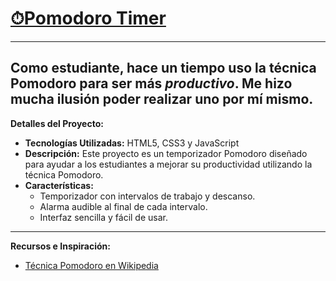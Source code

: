 # [⏱Pomodoro Timer](https://erredev-JS.github.io/PomodoroTimer/)
---
Como estudiante, hace un tiempo uso la técnica Pomodoro para ser más *productivo*. Me hizo mucha ilusión poder realizar uno por mí mismo.
---
**Detalles del Proyecto:**
- **Tecnologías Utilizadas:** HTML5, CSS3 y JavaScript
- **Descripción:** Este proyecto es un temporizador Pomodoro diseñado para ayudar a los estudiantes a mejorar su productividad utilizando la técnica Pomodoro.
- **Características:**
  - Temporizador  con intervalos de trabajo y descanso.
  - Alarma audible al final de cada intervalo.
  - Interfaz sencilla y fácil de usar.
---
**Recursos e Inspiración:**
- [Técnica Pomodoro en Wikipedia](https://es.wikipedia.org/wiki/T%C3%A9cnica_Pomodoro)

